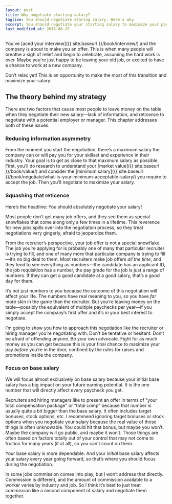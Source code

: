 ```yaml
---
layout: post
title: Why negotiate starting salary?
tagline: You should negotiate staring salary. Here's why.
excerpt: You should negotiate your starting salary to maximize your pay when starting a new job. Here's why.
last_modified_at: 2016-06-25
---
```


You’ve [aced your interview]({{ site.baseurl }}/book/interview/) and the company is about to make you an offer. This is when many people will breathe a sigh of relief and begin to celebrate, assuming the hard work is over. Maybe you're just happy to be leaving your old job, or excited to have a chance to work at a new company. 

Don’t relax yet! This is an opportunity to make the most of this transition and maximize your salary. 

## The theory behind my strategy

There are two factors that cause most people to leave money on the table when they negotiate their new salary—lack of information, and reticence to negotiate with a potential employer or manager. This chapter addresses both of these issues.

### Reducing information asymmetry

From the moment you start the negotiation, there’s a maximum salary the company can or will pay you for your skillset and experience in their industry. Your goal is to get as close to that maximum salary as possible. First, you’ll do research to understand your [market value]({{ site.baseurl }}/book/value/) and consider the [minimum salary]({{ site.baseurl }}/book/negotiate/what-is-your-minimum-acceptable-salary/) you require to accept the job. Then you’ll negotiate to maximize your salary.

### Squashing that reticence

Here’s the headline: You should absolutely negotiate your salary!

Most people don’t get many job offers, and they see them as special snowflakes that come along only a few times in a lifetime. This reverence for new jobs spills over into the negotiation process, so they treat negotiations very gingerly, afraid to jeopardize them.

From the recruiter’s perspective, your job offer is not a special snowflake. The job you’re applying for is probably one of many that particular recruiter is trying to fill, and one of many more that particular company is trying to fill—it’s no big deal to them. Most recruiters make job offers *all the time*, and they tend to see everything as numbers—the candidate has an applicant ID, the job requisition has a number, the pay grade for the job is just a range of numbers. If they can get a good candidate at a good salary, that’s a good day for them.
 
It’s not just numbers to you because the outcome of this negotiation will affect your life. The numbers have real meaning to you, so you have *far* more skin in the game than the recruiter. But you’re leaving money on the table—possibly the equivalent of multiple paychecks per year—if you simply accept the company’s first offer and it’s in your best interest to negotiate.

I’m going to show you how to approach this negotiation like the recruiter or hiring manager you’re negotiating with. Don’t be tentative or hesitant. Don’t be afraid of offending anyone. Be your own advocate. Fight for as much money as you can get because this is your final chance to maximize your pay *before* you’re in the door, confined by the rules for raises and promotions inside the company.

### Focus on base salary

We will focus almost exclusively on base salary because your initial base salary has a big impact on your future earning potential. It is the one number that will directly affect every paycheck you get.

Recruiters and hiring managers like to present an offer in terms of "your total compensation package" or “total comp” because that number is usually quite a bit bigger than the base salary. It often includes target bonuses, stock options, etc. I recommend ignoring target bonuses or stock options when you negotiate your salary because the real value of those things is often unknowable. You could hit that bonus, but maybe you won’t. Maybe the company will go public, and maybe it won’t. Those things are often based on factors totally out of your control that may not come to fruition for many years (if at all), so you can't count on them. 

Your base salary is  more dependable. And your *initial* base salary affects your salary every year going forward, so that’s where you should focus during the negotiation.

In some jobs commission comes into play, but I won’t address that directly. Commission is different, and the amount of commission available to a worker varies by industry and job. So I think it’s best to just treat commission like a second component of salary and negotiate them together.